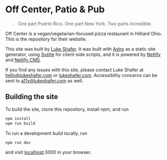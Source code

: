 # Off Center, Patio & Pub

> One part Puerto Rico. One part New York. Two parts incredible. 

Off Center is a vegan/vegetarian-focused pizza restaurant in Hilliard Ohio. This is the repository for their website.

This site was built by [Luke Shafer](https://github.com/lukeshafer). It was built with [Astro](https://astro.build) as a static site generator, using [Svelte](https://svelte.dev) for client-side scripts, and it is powered by [Netlify](https://netlify.com) and [Netlify CMS](https://netlifycms.org).

If you find any issues with this site, please contact Luke Shafer at [hello@lukeshafer.com](mailto:hello@lukeshafer.com) or [lukeshafer.com](https://lukeshafer.com). Accessibility concerns can be sent to [a11y@lukeshafer.com](mailto:a11y@lukeshafer.com) as well.

## Building the site

To build the site, clone this repository, install npm, and run

```bash
npm install
npm run build
```

To run a development build locally, run

```bash
npm run dev
```

and visit [localhost](http://localhost):3000 in your browser. 
